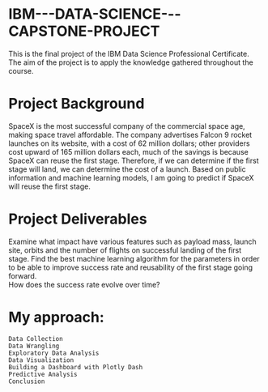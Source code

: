 # IBM---DATA-SCIENCE---CAPSTONE-PROJECT

This is the final project of the IBM Data Science Professional Certificate. The aim of the project is to apply the knowledge gathered throughout the course. 


# Project Background

SpaceX is the most successful company of the commercial space age, making space travel affordable. The company advertises Falcon 9 rocket launches on its website, 
with a cost of 62 million dollars; other providers cost upward of 165 million dollars each, much of the savings is because SpaceX can reuse the first stage. 
Therefore, if we can determine if the first stage will land, we can determine the cost of a launch. Based on public information and machine learning models,
I am going to predict if SpaceX will reuse the first stage.

# Project Deliverables

Examine what impact have various features such as payload mass, launch site, orbits and the number of flights on successful landing of the first stage. 
Find the best machine learning algorithm for the parameters in order to be able to improve success rate and reusability of the first stage going forward.  
How does the success rate evolve over time?

# My approach:
	Data Collection
	Data Wrangling
	Exploratory Data Analysis
	Data Visualization 
	Building a Dashboard with Plotly Dash
	Predictive Analysis
	Conclusion 





